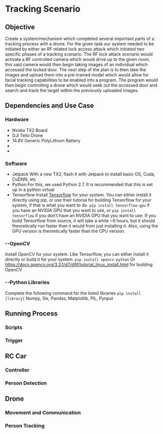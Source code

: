 # Tracking Scenario
## Objective

Create a system/mechanism which completed several important parts of a tracking process with a drone. For the given task our system needed to be initiated by either an RF related lock access attack which initiated two specific phases of a tracking scenario. The RF lock attack scenario would activate a RF controlled camera which would drive up to the given room, this said camera would then begin taking images of an individual which accessed the locked door. The next step of the plan is to then take the images and upload them into a pre-trained model which would allow for facial tracking capabilities to be enabled into a program. The program would then begin controlling a drone which would seek out the accessed door and search and track the target within the previously uploaded images.

## Dependencies and Use Case
### Hardware
- Nvidia TX2 Board
- DJI Tello Drone
- 14.8V Generic PolyLithium Battery
- 
- 

### Software
- Jetpack
  With a new TX2, flash it with Jetpack to install basic OS, Cuda, CuDNN, etc
- Python
  For this, we used Python 2.7. It is recommended that this is set up in a python virtual 
- Tensorflow 
  Install [Tensorflow](https://www.tensorflow.org/install/) for your system. You can either install it directly using pip, or use their tutorial for building Tensorflow for your system, if that is what you want to do.
  `pip install tensorflow-gpu` if you have an NVIDIA GPU that you want to use, or
  `pip install tensorflow` if you don’t have an NVIDIA GPU that you want to use.
  If you build Tensorflow from source, it will take a while ~6 hours, but it should theoretically run faster than it would from just installing it. Also, using the GPU version is theoretically faster than the CPU version.
### --OpenCV
Install OpenCV for your system. Like Tensorflow, you can either install it directly or build it for your system.
`pip install opencv-python`
Or https://docs.opencv.org/3.3.1/d7/d9f/tutorial_linux_install.html for building OpenCV
### --Python Libraries
Complete the following command for the listed libraries
`pip install [library]`
Numpy, Six, Pandas, Matplotlib, PIL, Pynput

## Running Process
### Scripts


### Trigger


## RC Car
### Controller



### Person Detection



## Drone
### Movement and Communication



### Person Tracking
